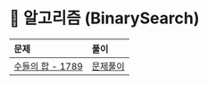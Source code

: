 # 📖 알고리즘 (BinarySearch)
| 문제 | 풀이 |
|:--- |:--- |
| [수들의 합 - 1789](https://www.acmicpc.net/problem/1789) | [문제풀이](./1789.py) |